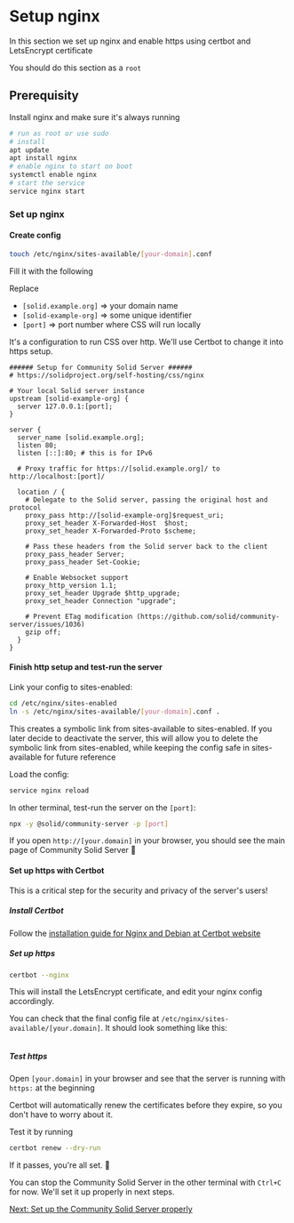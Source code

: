 # Setup nginx

In this section we set up nginx and enable https using certbot and LetsEncrypt certificate

You should do this section as a `root`

## Prerequisity

Install nginx and make sure it's always running

```sh
# run as root or use sudo
# install
apt update
apt install nginx
# enable nginx to start on boot
systemctl enable nginx
# start the service
service nginx start
```

### Set up nginx

#### Create config

```sh
touch /etc/nginx/sites-available/[your-domain].conf
```

Fill it with the following

Replace

- `[solid.example.org]` &rArr; your domain name
- `[solid-example-org]` &rArr; some unique identifier
- `[port]` &rArr; port number where CSS will run locally

It's a configuration to run CSS over http. We'll use Certbot to change it into https setup.

```nginx
###### Setup for Community Solid Server ######
# https://solidproject.org/self-hosting/css/nginx

# Your local Solid server instance
upstream [solid-example-org] {
  server 127.0.0.1:[port];
}

server {
  server_name [solid.example.org];
  listen 80;
  listen [::]:80; # this is for IPv6

  # Proxy traffic for https://[solid.example.org]/ to http://localhost:[port]/

  location / {
    # Delegate to the Solid server, passing the original host and protocol
    proxy_pass http://[solid-example-org]$request_uri;
    proxy_set_header X-Forwarded-Host  $host;
    proxy_set_header X-Forwarded-Proto $scheme;

    # Pass these headers from the Solid server back to the client
    proxy_pass_header Server;
    proxy_pass_header Set-Cookie;

    # Enable Websocket support
    proxy_http_version 1.1;
    proxy_set_header Upgrade $http_upgrade;
    proxy_set_header Connection "upgrade";

    # Prevent ETag modification (https://github.com/solid/community-server/issues/1036)
    gzip off;
  }
}
```

#### Finish http setup and test-run the server

Link your config to sites-enabled:

```sh
cd /etc/nginx/sites-enabled
ln -s /etc/nginx/sites-available/[your-domain].conf .
```

This creates a symbolic link from sites-available to sites-enabled. If you later decide to deactivate the server, this will allow you to delete the symbolic link from sites-enabled, while keeping the config safe in sites-available for future reference

Load the config:

```sh
service nginx reload
```

In other terminal, test-run the server on the `[port]`:

```sh
npx -y @solid/community-server -p [port]
```

If you open `http://[your.domain]` in your browser, you should see the main page of Community Solid Server :tada:

#### Set up https with Certbot

This is a critical step for the security and privacy of the server's users!

##### Install Certbot

Follow the [installation guide for Nginx and Debian at Certbot website](https://certbot.eff.org/instructions?ws=nginx&os=debiantesting)

##### Set up https

```sh
certbot --nginx
```

This will install the LetsEncrypt certificate, and edit your nginx config accordingly.

You can check that the final config file at `/etc/nginx/sites-available/[your.domain]`. It should look something like this:

```nginx

```

##### Test https

Open `[your.domain]` in your browser and see that the server is running with `https:` at the beginning

Certbot will automatically renew the certificates before they expire, so you don't have to worry about it.

Test it by running

```sh
certbot renew --dry-run
```

If it passes, you're all set. :tada:

You can stop the Community Solid Server in the other terminal with `Ctrl+C` for now. We'll set it up properly in next steps.

[Next: Set up the Community Solid Server properly](setup-css.md)

